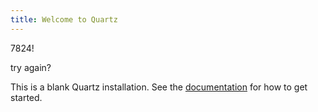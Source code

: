 ```yaml
---
title: Welcome to Quartz
---
```


7824!

try again?

This is a blank Quartz installation.
See the [documentation](https://quartz.jzhao.xyz) for how to get started.

